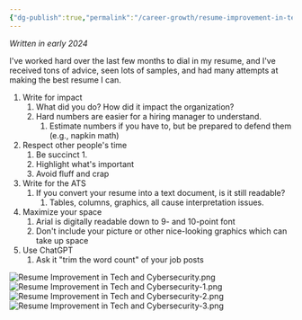 ```yaml
---
{"dg-publish":true,"permalink":"/career-growth/resume-improvement-in-tech-and-cybersecurity/","updated":"2025-02-02T11:31:50.000-08:00"}
---
```


*Written in early 2024*

I've worked hard over the last few months to dial in my resume, and I've received tons of advice, seen lots of samples, and had many attempts at making the best resume I can. 

1. Write for impact
	1. What did you do? How did it impact the organization?
	2. Hard numbers are easier for a hiring manager to understand.
		1. Estimate numbers if you have to, but be prepared to defend them (e.g., napkin math)
2. Respect other people's time
	1. Be succinct
		1. 
	2. Highlight what's important
	3. Avoid fluff and crap
3. Write for the ATS
	1. If you convert your resume into a text document, is it still readable?
		1. Tables, columns, graphics, all cause interpretation issues.
4. Maximize your space
	1. Arial is digitally readable down to 9- and 10-point font
	2. Don't include your picture or other nice-looking graphics which can take up space
5. Use ChatGPT
	1. Ask it "trim the word count" of your job posts


![Resume Improvement in Tech and Cybersecurity.png](/img/user/Attachments/Resume%20Improvement%20in%20Tech%20and%20Cybersecurity.png)
![Resume Improvement in Tech and Cybersecurity-1.png](/img/user/Attachments/Resume%20Improvement%20in%20Tech%20and%20Cybersecurity-1.png)
![Resume Improvement in Tech and Cybersecurity-2.png](/img/user/Attachments/Resume%20Improvement%20in%20Tech%20and%20Cybersecurity-2.png)
![Resume Improvement in Tech and Cybersecurity-3.png](/img/user/Attachments/Resume%20Improvement%20in%20Tech%20and%20Cybersecurity-3.png)

